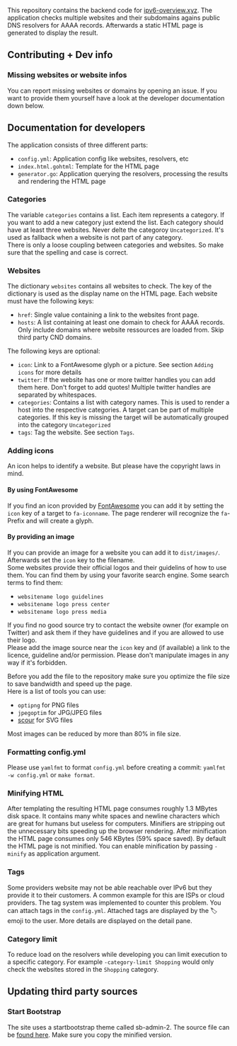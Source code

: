 This repository contains the backend code for [ipv6-overview.xyz](https://ipv6-overview.xyz). The application checks multiple websites and their subdomains agains public DNS resolvers for AAAA records. Afterwards a static HTML page is generated to display the result.

## Contributing + Dev info

### Missing websites or website infos

You can report missing websites or domains by opening an issue. If you want to provide them yourself have a look at the developer documentation down below.

## Documentation for developers

The application consists of three different parts:

- `config.yml`: Application config like websites, resolvers, etc
- `index.html.gohtml`: Template for the HTML page
- `generator.go`: Application querying the resolvers, processing the results and rendering the HTML page

### Categories

The variable `categories` contains a list. Each item represents a category. If you want to add a new category just extend the list. Each category should have at least three websites. Never delte the categoroy `Uncategorized`. It's used as fallback when a website is not part of any category.   
There is only a loose coupling between categories and websites. So make sure that the spelling and case is correct.

### Websites

The dictionary `websites` contains all websites to check. The key of the dictionary is used as the display name on the HTML page. Each website must have the following keys:

- `href`: Single value containing a link to the websites front page.
- `hosts`: A list containing at least one domain to check for AAAA records. Only include domains where website ressources are loaded from. Skip third party CND domains.

The following keys are optional:

- `icon`: Link to a FontAwesome glyph or a picture. See section `Adding icons` for more details
- `twitter`: If the website has one or more twitter handles you can add them here. Don't forget to add quotes! Multiple twitter handles are separated by whitespaces.
- `categories`: Contains a list with category names. This is used to render a host into the respective categories. A target can be part of multiple categories. If this key is missing the target will be automatically grouped into the category `Uncategorized`
- `tags`: Tag the website. See section `Tags`.

### Adding icons

An icon helps to identify a website. But please have the copyright laws in mind.

#### By using FontAwesome

If you find an icon provided by [FontAwesome](https://fontawesome.com/icons?d=gallery&s=brands) you can add it by setting the `icon` key of a target to `fa-iconname`. The page renderer will recognize the `fa`-Prefix and will create a glyph.

#### By providing an image

If you can provide an image for a website you can add it to `dist/images/`. Afterwards set the `icon` key to the filename.   
Some websites provide their official logos and their guidelins of how to use them. You can find them by using your favorite search engine. Some search terms to find them:

- `websitename logo guidelines`
- `websitename logo press center`
- `websitename logo press media`

If you find no good source try to contact the website owner (for example on Twitter) and ask them if they have guidelines and if you are allowed to use their logo.   
Please add the image source near the `icon` key and (if available) a link to the licence, guideline and/or permission. Please don't manipulate images in any way if it's forbidden.

Before you add the file to the repository make sure you optimize the file size to save bandwidth and speed up the page.   
Here is a list of tools you can use:

- `optipng` for PNG files
- `jpegoptim` for JPG/JPEG files
- [scour](https://github.com/scour-project/scour) for SVG files

Most images can be reduced by more than 80% in file size.

### Formatting config.yml

Please use `yamlfmt` to format `config.yml` before creating a commit: `yamlfmt -w config.yml` or `make format`.

### Minifying HTML

After templating the resulting HTML page consumes roughly 1.3 MBytes disk space. It contains many white spaces and newline characters which are great for humans but useless for computers. Minifiers are stripping out the unnecessary bits speeding up the browser rendering. After minification the HTML page consumes only 546 KBytes (59% space saved). By default the HTML page is not minified. You can enable minification by passing `-minify` as application argument.

### Tags

Some providers website may not be able reachable over IPv6 but they provide it to their customers. A common example for this are ISPs or cloud providers. The tag system was implemented to counter this problem. You can attach tags in the `config.yml`. Attached tags are displayed by the 🏷️ emoji to the user. More details are displayed on the detail pane.

### Category limit

To reduce load on the resolvers while developing you can limit execution to a specific category. For example `-category-limit Shopping` would only check the websites stored in the `Shopping` category.

## Updating third party sources

### Start Bootstrap

The site uses a startbootstrap theme called sb-admin-2. The source file can be [found here](https://startbootstrap.com/themes/sb-admin-2/). Make sure you copy the minified version.
